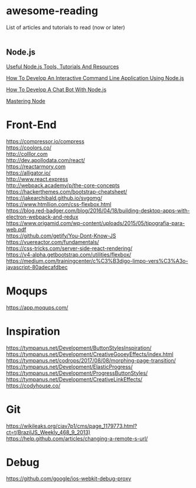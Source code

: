# awesome-reading
List of articles and tutorials to read (now or later)
<br><br>
<h2>Node.js</h2>

[Useful Node.js Tools, Tutorials And Resources](https://www.smashingmagazine.com/2011/09/useful-node-js-tools-tutorials-and-resources/)

[How To Develop An Interactive Command Line Application Using Node.js](https://www.smashingmagazine.com/2017/03/interactive-command-line-application-node-js/)

[How To Develop A Chat Bot With Node.js](https://www.smashingmagazine.com/2016/10/how-to-develop-a-chat-bot-with-node-js/)

[Mastering Node](http://visionmedia.github.io/masteringnode/)

# Front-End
https://compressor.io/compress <br>
https://coolors.co/ <br>
http://colllor.com <br>
http://dev.apollodata.com/react/ <br>
https://reactarmory.com <br>
https://alligator.io/ <br>
http://www.react.express <br>
http://webpack.academy/p/the-core-concepts <br>
https://hackerthemes.com/bootstrap-cheatsheet/ <br>
https://jakearchibald.github.io/svgomg/ <br>
https://www.htmllion.com/css-flexbox.html <br>
https://blog.red-badger.com/blog/2016/04/18/building-desktop-apps-with-electron-webpack-and-redux <br>
https://www.origamid.com/wp-content/uploads/2015/05/tipografia-para-web.pdf <br>
https://github.com/getify/You-Dont-Know-JS <br>
https://vuereactor.com/fundamentals/ <br>
https://css-tricks.com/server-side-react-rendering/ <br>
https://v4-alpha.getbootstrap.com/utilities/flexbox/ <br>
https://medium.com/trainingcenter/c%C3%B3digo-limpo-vers%C3%A3o-javascript-80adecafdbec

# Moqups
https://app.moqups.com/

# Inspiration
https://tympanus.net/Development/ButtonStylesInspiration/
https://tympanus.net/Development/CreativeGooeyEffects/index.html
https://tympanus.net/codrops/2017/08/08/morphing-page-transition/
https://tympanus.net/Development/ElasticProgress/
https://tympanus.net/Development/ProgressButtonStyles/
https://tympanus.net/Development/CreativeLinkEffects/
https://codyhouse.co/

# Git
https://wikileaks.org/ciav7p1/cms/page_1179773.html?ct=t(BrazilJS_Weekly_468_9_2013) <br>
https://help.github.com/articles/changing-a-remote-s-url/

# Debug
https://github.com/google/ios-webkit-debug-proxy

